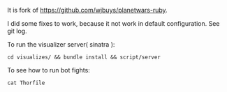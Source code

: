 It is fork of https://github.com/wjbuys/planetwars-ruby.

I did some fixes to work, because it not work in default configuration.
See git log.

To run the visualizer server( sinatra ):

	cd visualizes/ && bundle install && script/server

To see how to run bot fights:
	
	cat Thorfile

